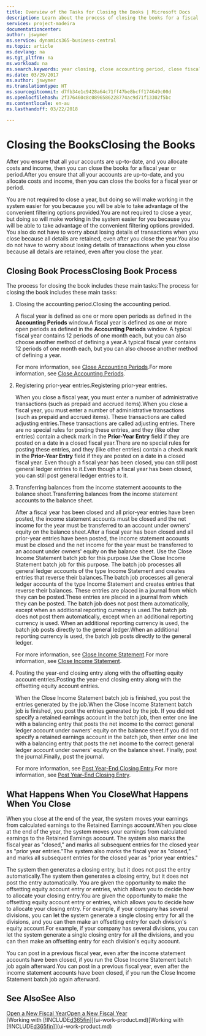 ```yaml
---
title: Overview of the Tasks for Closing the Books | Microsoft Docs
description: Learn about the process of closing the books for a fiscal year or period, and what happens after you close at the end of a year.
services: project-madeira
documentationcenter: 
author: jswymer
ms.service: dynamics365-business-central
ms.topic: article
ms.devlang: na
ms.tgt_pltfrm: na
ms.workload: na
ms.search.keywords: year closing, close accounting period, close fiscal year, bank account detailed trial balance
ms.date: 03/29/2017
ms.author: jswymer
ms.translationtype: HT
ms.sourcegitcommit: d7fb34e1c9428a64c71ff47be8bcff174649c00d
ms.openlocfilehash: 2f376460c8c0896586228774ac9d71f13302f5bc
ms.contentlocale: en-au
ms.lasthandoff: 03/22/2018

---
```

# <a name="closing-the-books"></a><span data-ttu-id="59e0f-103">Closing the Books</span><span class="sxs-lookup"><span data-stu-id="59e0f-103">Closing the Books</span></span>
<span data-ttu-id="59e0f-104">After you ensure that all your accounts are up-to-date, and you allocate costs and income, then you can close the books for a fiscal year or period.</span><span class="sxs-lookup"><span data-stu-id="59e0f-104">After you ensure that all your accounts are up-to-date, and you allocate costs and income, then you can close the books for a fiscal year or period.</span></span>

<span data-ttu-id="59e0f-105">You are not required to close a year, but doing so will make working in the system easier for you because you will be able to take advantage of the convenient filtering options provided.</span><span class="sxs-lookup"><span data-stu-id="59e0f-105">You are not required to close a year, but doing so will make working in the system easier for you because you will be able to take advantage of the convenient filtering options provided.</span></span> <span data-ttu-id="59e0f-106">You also do not have to worry about losing details of transactions when you close because all details are retained, even after you close the year.</span><span class="sxs-lookup"><span data-stu-id="59e0f-106">You also do not have to worry about losing details of transactions when you close because all details are retained, even after you close the year.</span></span>

## <a name="closing-book-process"></a><span data-ttu-id="59e0f-107">Closing Book Process</span><span class="sxs-lookup"><span data-stu-id="59e0f-107">Closing Book Process</span></span>
<span data-ttu-id="59e0f-108">The process for closing the book includes these main tasks:</span><span class="sxs-lookup"><span data-stu-id="59e0f-108">The process for closing the book includes these main tasks:</span></span>

1. <span data-ttu-id="59e0f-109">Closing the accounting period.</span><span class="sxs-lookup"><span data-stu-id="59e0f-109">Closing the accounting period.</span></span>

    <span data-ttu-id="59e0f-110">A fiscal year is defined as one or more open periods as defined in the **Accounting Periods** window.</span><span class="sxs-lookup"><span data-stu-id="59e0f-110">A fiscal year is defined as one or more open periods as defined in the **Accounting Periods** window.</span></span> <span data-ttu-id="59e0f-111">A typical fiscal year contains 12 periods of one month each, but you can also choose another method of defining a year.</span><span class="sxs-lookup"><span data-stu-id="59e0f-111">A typical fiscal year contains 12 periods of one month each, but you can also choose another method of defining a year.</span></span>

    <span data-ttu-id="59e0f-112">For more information, see [Close Accounting Periods](year-close-account-periods.md).</span><span class="sxs-lookup"><span data-stu-id="59e0f-112">For more information, see [Close Accounting Periods](year-close-account-periods.md).</span></span>
2. <span data-ttu-id="59e0f-113">Registering prior-year entries.</span><span class="sxs-lookup"><span data-stu-id="59e0f-113">Registering prior-year entries.</span></span>

    <span data-ttu-id="59e0f-114">When you close a fiscal year, you must enter a number of administrative transactions (such as prepaid and accrued items).</span><span class="sxs-lookup"><span data-stu-id="59e0f-114">When you close a fiscal year, you must enter a number of administrative transactions (such as prepaid and accrued items).</span></span> <span data-ttu-id="59e0f-115">These transactions are called adjusting entries.</span><span class="sxs-lookup"><span data-stu-id="59e0f-115">These transactions are called adjusting entries.</span></span> <span data-ttu-id="59e0f-116">There are no special rules for posting these entries, and they (like other entries) contain a check mark in the **Prior-Year Entry** field if they are posted on a date in a closed fiscal year.</span><span class="sxs-lookup"><span data-stu-id="59e0f-116">There are no special rules for posting these entries, and they (like other entries) contain a check mark in the **Prior-Year Entry** field if they are posted on a date in a closed fiscal year.</span></span> <span data-ttu-id="59e0f-117">Even though a fiscal year has been closed, you can still post general ledger entries to it.</span><span class="sxs-lookup"><span data-stu-id="59e0f-117">Even though a fiscal year has been closed, you can still post general ledger entries to it.</span></span>
3. <span data-ttu-id="59e0f-118">Transferring balances from the income statement accounts to the balance sheet.</span><span class="sxs-lookup"><span data-stu-id="59e0f-118">Transferring balances from the income statement accounts to the balance sheet.</span></span>

    <span data-ttu-id="59e0f-119">After a fiscal year has been closed and all prior-year entries have been posted, the income statement accounts must be closed and the net income for the year must be transferred to an account under owners' equity on the balance sheet.</span><span class="sxs-lookup"><span data-stu-id="59e0f-119">After a fiscal year has been closed and all prior-year entries have been posted, the income statement accounts must be closed and the net income for the year must be transferred to an account under owners' equity on the balance sheet.</span></span> <span data-ttu-id="59e0f-120">Use the Close Income Statement batch job for this purpose.</span><span class="sxs-lookup"><span data-stu-id="59e0f-120">Use the Close Income Statement batch job for this purpose.</span></span> <span data-ttu-id="59e0f-121">The batch job processes all general ledger accounts of the type Income Statement and creates entries that reverse their balances.</span><span class="sxs-lookup"><span data-stu-id="59e0f-121">The batch job processes all general ledger accounts of the type Income Statement and creates entries that reverse their balances.</span></span> <span data-ttu-id="59e0f-122">These entries are placed in a journal from which they can be posted.</span><span class="sxs-lookup"><span data-stu-id="59e0f-122">These entries are placed in a journal from which they can be posted.</span></span> <span data-ttu-id="59e0f-123">The batch job does not post them automatically, except when an additional reporting currency is used.</span><span class="sxs-lookup"><span data-stu-id="59e0f-123">The batch job does not post them automatically, except when an additional reporting currency is used.</span></span> <span data-ttu-id="59e0f-124">When an additional reporting currency is used, the batch job posts directly to the general ledger.</span><span class="sxs-lookup"><span data-stu-id="59e0f-124">When an additional reporting currency is used, the batch job posts directly to the general ledger.</span></span>

    <span data-ttu-id="59e0f-125">For more information, see [Close Income Statement](year-close-income-statement.md).</span><span class="sxs-lookup"><span data-stu-id="59e0f-125">For more information, see [Close Income Statement](year-close-income-statement.md).</span></span>
4. <span data-ttu-id="59e0f-126">Posting the year-end closing entry along with the offsetting equity account entries.</span><span class="sxs-lookup"><span data-stu-id="59e0f-126">Posting the year-end closing entry along with the offsetting equity account entries.</span></span>

    <span data-ttu-id="59e0f-127">When the Close Income Statement batch job is finished, you post the entries generated by the job.</span><span class="sxs-lookup"><span data-stu-id="59e0f-127">When the Close Income Statement batch job is finished, you post the entries generated by the job.</span></span> <span data-ttu-id="59e0f-128">If you did not specify a retained earnings account in the batch job, then enter one line with a balancing entry that posts the net income to the correct general ledger account under owners' equity on the balance sheet.</span><span class="sxs-lookup"><span data-stu-id="59e0f-128">If you did not specify a retained earnings account in the batch job, then enter one line with a balancing entry that posts the net income to the correct general ledger account under owners' equity on the balance sheet.</span></span> <span data-ttu-id="59e0f-129">Finally, post the journal.</span><span class="sxs-lookup"><span data-stu-id="59e0f-129">Finally, post the journal.</span></span>

    <span data-ttu-id="59e0f-130">For more information, see [Post Year-End Closing Entry](year-how-post-year-end-close-entry.md).</span><span class="sxs-lookup"><span data-stu-id="59e0f-130">For more information, see [Post Year-End Closing Entry](year-how-post-year-end-close-entry.md).</span></span>

## <a name="what-happens-when-you-close"></a><span data-ttu-id="59e0f-131">What Happens When You Close</span><span class="sxs-lookup"><span data-stu-id="59e0f-131">What Happens When You Close</span></span>
<span data-ttu-id="59e0f-132">When you close at the end of the year, the system moves your earnings from calculated earnings to the Retained Earnings account.</span><span class="sxs-lookup"><span data-stu-id="59e0f-132">When you close at the end of the year, the system moves your earnings from calculated earnings to the Retained Earnings account.</span></span> <span data-ttu-id="59e0f-133">The system also marks the fiscal year as "closed," and marks all subsequent entries for the closed year as "prior year entries."</span><span class="sxs-lookup"><span data-stu-id="59e0f-133">The system also marks the fiscal year as "closed," and marks all subsequent entries for the closed year as "prior year entries."</span></span>

<span data-ttu-id="59e0f-134">The system then generates a closing entry, but it does not post the entry automatically.</span><span class="sxs-lookup"><span data-stu-id="59e0f-134">The system then generates a closing entry, but it does not post the entry automatically.</span></span> <span data-ttu-id="59e0f-135">You are given the opportunity to make the offsetting equity account entry or entries, which allows you to decide how to allocate your closing entry.</span><span class="sxs-lookup"><span data-stu-id="59e0f-135">You are given the opportunity to make the offsetting equity account entry or entries, which allows you to decide how to allocate your closing entry.</span></span> <span data-ttu-id="59e0f-136">For example, if your company has several divisions, you can let the system generate a single closing entry for all the divisions, and you can then make an offsetting entry for each division's equity account.</span><span class="sxs-lookup"><span data-stu-id="59e0f-136">For example, if your company has several divisions, you can let the system generate a single closing entry for all the divisions, and you can then make an offsetting entry for each division's equity account.</span></span>

<span data-ttu-id="59e0f-137">You can post in a previous fiscal year, even after the income statement accounts have been closed, if you run the Close Income Statement batch job again afterward.</span><span class="sxs-lookup"><span data-stu-id="59e0f-137">You can post in a previous fiscal year, even after the income statement accounts have been closed, if you run the Close Income Statement batch job again afterward.</span></span>

## <a name="see-also"></a><span data-ttu-id="59e0f-138">See Also</span><span class="sxs-lookup"><span data-stu-id="59e0f-138">See Also</span></span>
[<span data-ttu-id="59e0f-139">Open a New Fiscal Year</span><span class="sxs-lookup"><span data-stu-id="59e0f-139">Open a New Fiscal Year</span></span>](finance-how-open-new-fiscal-year.md)  
<span data-ttu-id="59e0f-140">[Working with [!INCLUDE[d365fin](includes/d365fin_md.md)]](ui-work-product.md)</span><span class="sxs-lookup"><span data-stu-id="59e0f-140">[Working with [!INCLUDE[d365fin](includes/d365fin_md.md)]](ui-work-product.md)</span></span>

